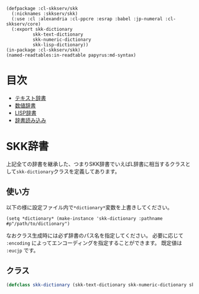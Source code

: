     (defpackage :cl-skkserv/skk
      (:nicknames :skkserv/skk)
      (:use :cl :alexandria :cl-ppcre :esrap :babel :jp-numeral :cl-skkserv/core)
      (:export skk-dictionary
              skk-text-dictionary
              skk-numeric-dictionary
              skk-lisp-dictionary))
    (in-package :cl-skkserv/skk)
    (named-readtables:in-readtable papyrus:md-syntax)

# 目次

<!--
Copyright (C) 2017 TANIGUCHI Masaya

This program is free software; you can redistribute it and/or modify
it under the terms of the GNU General Public License as published by
the Free Software Foundation; either version 3 of the License, or
(at your option) any later version.

This program is distributed in the hope that it will be useful,
but WITHOUT ANY WARRANTY; without even the implied warranty of
MERCHANTABILITY or FITNESS FOR A PARTICULAR PURPOSE.  See the
GNU General Public License for more details.

You should have received a copy of the GNU General Public License
along with this program; if not, write to the Free Software Foundation,
Inc., 51 Franklin Street, Fifth Floor, Boston, MA 02110-1301  USA
-->

- [テキスト辞書](/cl-skkserv/index.html?source=skk/text.md)
- [数値辞書](/cl-skkserv/index.html?source=skk/numeric.md)
- [LISP辞書](/cl-skkserv/index.html?source=skk/lisp.md)
- [辞書読み込み](/cl-skkserv/index.html?source=skk/util.md)

# SKK辞書

上記全ての辞書を継承した、つまりSKK辞書でいえばL辞書に相当するクラスとして`skk-dictionary`クラスを定義してあります。

## 使い方

以下の様に設定ファイル内で`*dictionary*`変数を上書きしてください。

    (setq *dictionary* (make-instance 'skk-dictionary :pathname #p"/path/to/dictionary")

なおクラス生成時には必ず辞書のパス名を指定してください。
必要に応じて `:encoding` によってエンコーディングを指定することができます。
既定値は `:eucjp` です。

## クラス

```lisp
(defclass skk-dictionary (skk-text-dictionary skk-numeric-dictionary skk-lisp-dictionary) ())
```
